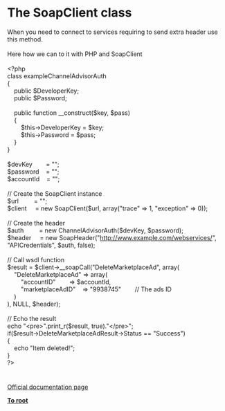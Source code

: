 # The SoapClient class




<div class="phpcode"><span class="html">
When you need to connect to services requiring to send extra header use this method.
<br>
<br>Here how we can to it with PHP and SoapClient
<br>
<br><span class="default">&lt;?php
<br></span><span class="keyword">class </span><span class="default">exampleChannelAdvisorAuth
<br></span><span class="keyword">{
<br>&#xA0; &#xA0; public </span><span class="default">$DeveloperKey</span><span class="keyword">;
<br>&#xA0; &#xA0; public </span><span class="default">$Password</span><span class="keyword">;
<br>
<br>&#xA0; &#xA0; public function </span><span class="default">__construct</span><span class="keyword">(</span><span class="default">$key</span><span class="keyword">, </span><span class="default">$pass</span><span class="keyword">)
<br>&#xA0; &#xA0; {
<br>&#xA0; &#xA0; &#xA0; &#xA0; </span><span class="default">$this</span><span class="keyword">-&gt;</span><span class="default">DeveloperKey </span><span class="keyword">= </span><span class="default">$key</span><span class="keyword">;
<br>&#xA0; &#xA0; &#xA0; &#xA0; </span><span class="default">$this</span><span class="keyword">-&gt;</span><span class="default">Password </span><span class="keyword">= </span><span class="default">$pass</span><span class="keyword">;
<br>&#xA0; &#xA0; }
<br>}
<br>
<br></span><span class="default">$devKey&#xA0; &#xA0; &#xA0; &#xA0; </span><span class="keyword">= </span><span class="string">&quot;&quot;</span><span class="keyword">;
<br></span><span class="default">$password&#xA0; &#xA0; </span><span class="keyword">= </span><span class="string">&quot;&quot;</span><span class="keyword">;
<br></span><span class="default">$accountId&#xA0; &#xA0; </span><span class="keyword">= </span><span class="string">&quot;&quot;</span><span class="keyword">;
<br>
<br></span><span class="comment">// Create the SoapClient instance
<br></span><span class="default">$url&#xA0; &#xA0; &#xA0; &#xA0;&#xA0; </span><span class="keyword">= </span><span class="string">&quot;&quot;</span><span class="keyword">;
<br></span><span class="default">$client&#xA0; &#xA0;&#xA0; </span><span class="keyword">= new </span><span class="default">SoapClient</span><span class="keyword">(</span><span class="default">$url</span><span class="keyword">, array(</span><span class="string">&quot;trace&quot; </span><span class="keyword">=&gt; </span><span class="default">1</span><span class="keyword">, </span><span class="string">&quot;exception&quot; </span><span class="keyword">=&gt; </span><span class="default">0</span><span class="keyword">));
<br>
<br></span><span class="comment">// Create the header
<br></span><span class="default">$auth&#xA0; &#xA0; &#xA0; &#xA0;&#xA0; </span><span class="keyword">= new </span><span class="default">ChannelAdvisorAuth</span><span class="keyword">(</span><span class="default">$devKey</span><span class="keyword">, </span><span class="default">$password</span><span class="keyword">);
<br></span><span class="default">$header&#xA0; &#xA0;&#xA0; </span><span class="keyword">= new </span><span class="default">SoapHeader</span><span class="keyword">(</span><span class="string">&quot;<a href="http://www.example.com/webservices/" rel="nofollow" target="_blank">http://www.example.com/webservices/</a>&quot;</span><span class="keyword">, </span><span class="string">&quot;APICredentials&quot;</span><span class="keyword">, </span><span class="default">$auth</span><span class="keyword">, </span><span class="default">false</span><span class="keyword">);
<br>
<br></span><span class="comment">// Call wsdl function
<br></span><span class="default">$result </span><span class="keyword">= </span><span class="default">$client</span><span class="keyword">-&gt;</span><span class="default">__soapCall</span><span class="keyword">(</span><span class="string">&quot;DeleteMarketplaceAd&quot;</span><span class="keyword">, array(
<br>&#xA0; &#xA0; </span><span class="string">&quot;DeleteMarketplaceAd&quot; </span><span class="keyword">=&gt; array(
<br>&#xA0; &#xA0; &#xA0; &#xA0; </span><span class="string">&quot;accountID&quot;&#xA0; &#xA0; &#xA0; &#xA0; </span><span class="keyword">=&gt; </span><span class="default">$accountId</span><span class="keyword">,
<br>&#xA0; &#xA0; &#xA0; &#xA0; </span><span class="string">&quot;marketplaceAdID&quot;&#xA0; &#xA0; </span><span class="keyword">=&gt; </span><span class="string">&quot;9938745&quot;&#xA0; &#xA0; &#xA0; &#xA0; </span><span class="comment">// The ads ID
<br>&#xA0; &#xA0; </span><span class="keyword">)
<br>), </span><span class="default">NULL</span><span class="keyword">, </span><span class="default">$header</span><span class="keyword">);
<br>
<br></span><span class="comment">// Echo the result
<br></span><span class="keyword">echo </span><span class="string">&quot;&lt;pre&gt;&quot;</span><span class="keyword">.</span><span class="default">print_r</span><span class="keyword">(</span><span class="default">$result</span><span class="keyword">, </span><span class="default">true</span><span class="keyword">).</span><span class="string">&quot;&lt;/pre&gt;&quot;</span><span class="keyword">;
<br>if(</span><span class="default">$result</span><span class="keyword">-&gt;</span><span class="default">DeleteMarketplaceAdResult</span><span class="keyword">-&gt;</span><span class="default">Status </span><span class="keyword">== </span><span class="string">&quot;Success&quot;</span><span class="keyword">)
<br>{
<br>&#xA0; &#xA0; echo </span><span class="string">&quot;Item deleted!&quot;</span><span class="keyword">;
<br>}
<br></span><span class="default">?&gt;</span>
</span>
</div>
  

#

[Official documentation page](https://www.php.net/manual/en/class.soapclient.php)

**[To root](/README.md)**